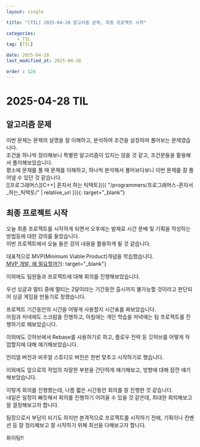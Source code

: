 ```yaml
---
layout: single

title: "[TIL] 2025-04-28 알고리즘 문제, 최종 프로젝트 시작"

categories:
    - TIL
tag: [TIL]

date: 2025-04-28
last_modified_at: 2025-04-28

order : 124
---
```


# 2025-04-28 TIL

## 알고리즘 문제

이번 문제는 문제의 설명을 잘 이해하고, 분석하여 조건을 설정하여 풀어보는 문제였습니다.  
조건을 하나씩 정리해보니 특별한 알고리즘이 있지는 않을 것 같고, 조건문들을 활용해서 풀이해보았습니다.  
평소에 문제를 풀 때 문제를 이해하고, 하나씩 분석해서 풀어보다보니 이번 문제를 잘 풀어낼 수 있던 것 같습니다.  
[[프로그래머스][C++] 혼자서 하는 틱택토]({{ "/programmers/프로그래머스-혼자서_하는_틱택토/" | relative_url }}){: target="_blank"}

## 최종 프로젝트 시작

오늘 최종 프로젝트를 시작하게 되면서 오후에는 발제로 시간 분배 및 기획을 작성하는 방법등에 대한 강의를 들었습니다.  
이번 프로젝트에서 오늘 들은 강의 내용을 활용하게 될 것 같습니다.

대표적으로 MVP(Minimum Viable Product)개념을 학습했습니다.  
[MVP 개발, 왜 필요할까?](https://www.sparta-builders.com/blog/mvp-%EA%B0%9C%EB%B0%9C-%EC%99%9C-%ED%95%84%EC%9A%94%ED%95%A0%EA%B9%8C%EC%9A%94-18009){: target="_blank"}

이외에도 팀원들과 프로젝트에 대해 회의를 진행해보았습니다.

우선 싱글과 멀티 중에 멀티는 2달이라는 기간동안 출시까지 불가능할 것이라고 판단되어 싱글 게임을 만들기로 정했습니다.

프로젝트 기간동안의 시간을 어떻게 사용할지 시간표를 짜보았습니다.  
아침과 저녁에도 스크럼을 진행하고, 아침에는 개인 학습을 저녁에는 팀 프로젝트를 진행하기로 해보았습니다.

이외에도 깃허브에서 Rebase를 사용하기로 하고, 플로우 전략 등 깃허브를 어떻게 작업할지에 대해 얘기해보았습니다.

언리얼 버전과 비주얼 스튜디오 버전은 한번 맞추고 시작하기로 했습니다.

이외에도 앞으로의 작업의 자잘한 부분을 간단하게 얘기해보고, 방향에 대해 잠깐 얘기해보았습니다.

이렇게 회의를 진행했는데, 나름 짧은 시간동안 회의를 잘 진행한 것 같습니다.  
내일은 일정이 빠듯해서 회의를 진행하기 어려울 수 있을 것 같은데, 최대한 회의해보고 잘 결정해보고자 합니다.

팀장으로서 부담이 되기도 하지만 본격적으로 프로젝트를 시작하기 전에, 기획이나 컨벤션 등 잘 정리해보고 잘 시작하기 위해 최선을 다해보고자 합니다.

화이팅!!